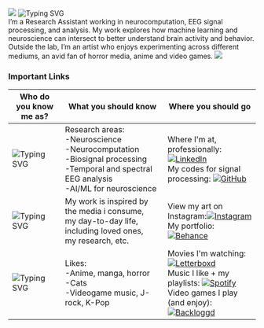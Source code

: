<img src="https://capsule-render.vercel.app/api?type=waving&color=00D735&height=100&section=header"/>
<img src="https://readme-typing-svg.demolab.com?font=Fira+Code&weight=600&size=18&duration=3000&pause=1000&color=00D735&center=true&vCenter=true&width=200&lines=Hi%2C+I+am+Manahil%21" alt="Typing SVG" /><br>
I’m a Research Assistant working in neurocomputation, EEG signal processing, and analysis. My work explores how machine learning and neuroscience can intersect to better understand brain activity and behavior. Outside the lab, I’m an artist who enjoys experimenting across different mediums, an avid fan of horror media, anime and video games.
<img src="https://capsule-render.vercel.app/api?type=rect&color=gradient&height=3&section=footer"/>

### Important Links
|Who do you know me as?|What you should know| Where you should go|
|----------|----------|----------|
|<img src="https://readme-typing-svg.demolab.com?font=Fira+Code&weight=600&size=18&duration=3000&pause=1000&color=00BFFF&center=true&vCenter=true&width=180&lines=A+Researcher" alt="Typing SVG" />|Research areas:<br>-Neuroscience<br>-Neurocomputation<br>-Biosignal processing<br>-Temporal and spectral EEG analysis<br>-AI/ML for neuroscience|Where I'm at, professionally: [![LinkedIn](https://img.shields.io/badge/LinkedIn-%2300BFFF.svg?&logo=linkedin&logoColor=white)](https://www.linkedin.com/in/manahil-mustafa-khan)<br>My codes for signal processing: [![GitHub](https://img.shields.io/badge/GitHub-%2300BFFF.svg?&logo=github&logoColor=white)](https://github.com/manahilmk)|
|<img src="https://readme-typing-svg.demolab.com?font=Fira+Code&weight=600&size=18&duration=3000&pause=1000&color=E4405F&center=true&vCenter=true&width=180&lines=An+Artist" alt="Typing SVG" />|My work is inspired by the media i consume,<br> my day-to-day life, including loved ones,<br> my research, etc.| View my art on Instagram:[![Instagram](https://img.shields.io/badge/Instagram-%23E4405F.svg?&logo=instagram&logoColor=white)](https://instagram.com/manahilmk00)<br> My portfolio: [![Behance](https://img.shields.io/badge/Behance-%23E4405F.svg?&logo=behance&logoColor=white)](https://behance.net/)|
|<img src="https://readme-typing-svg.demolab.com?font=Fira+Code&weight=600&size=18&duration=3000&pause=1000&color=00D735&center=true&vCenter=true&width=200&lines=Just+A+Person" alt="Typing SVG" />|Likes:<br>-Anime, manga, horror<br>-Cats<br>-Videogame music, J-rock, K-Pop|Movies I'm watching: [![Letterboxd](https://img.shields.io/badge/Letterboxd-00D735.svg?&logo=letterboxd&logoColor=white)](https://letterboxd.com/thesonofapeach/)<br>Music I like + my playlists: [![Spotify](https://img.shields.io/badge/Spotify-%2300D735.svg?&logo=spotify&logoColor=white)](https://open.spotify.com/user/wwp6p2xfltuvhti7kh2oow30k?si=rqHY6MS4Q7ioO_dF4mvSzQ)<br> Video games I play (and enjoy): [![Backloggd](https://img.shields.io/badge/Backloggd-00D735.svg?&logo=steamdeck&logoColor=white)](https://backloggd.com/u/manahilmk/)



